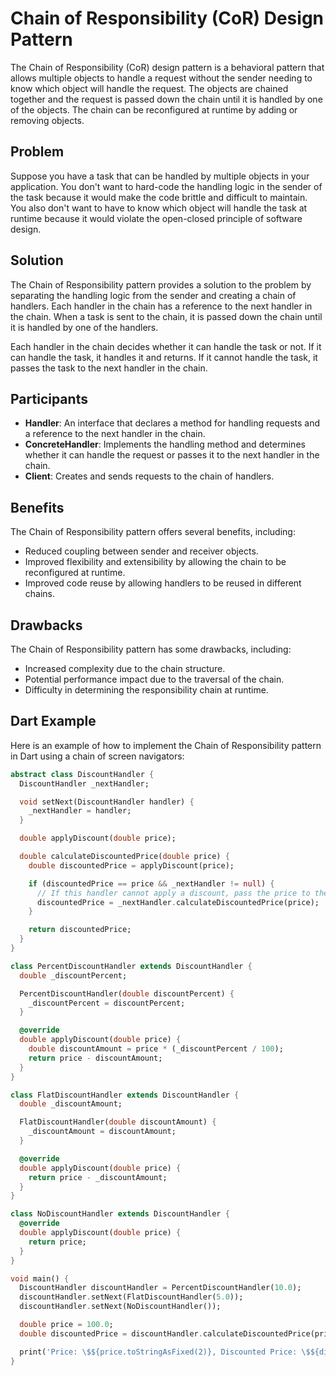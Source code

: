 # Chain of Responsibility (CoR) Design Pattern

The Chain of Responsibility (CoR) design pattern is a behavioral pattern that allows multiple objects to handle a request without the sender needing to know which object will handle the request. The objects are chained together and the request is passed down the chain until it is handled by one of the objects. The chain can be reconfigured at runtime by adding or removing objects.

## Problem

Suppose you have a task that can be handled by multiple objects in your application. You don't want to hard-code the handling logic in the sender of the task because it would make the code brittle and difficult to maintain. You also don't want to have to know which object will handle the task at runtime because it would violate the open-closed principle of software design.

## Solution

The Chain of Responsibility pattern provides a solution to the problem by separating the handling logic from the sender and creating a chain of handlers. Each handler in the chain has a reference to the next handler in the chain. When a task is sent to the chain, it is passed down the chain until it is handled by one of the handlers.

Each handler in the chain decides whether it can handle the task or not. If it can handle the task, it handles it and returns. If it cannot handle the task, it passes the task to the next handler in the chain.

## Participants

* **Handler**: An interface that declares a method for handling requests and a reference to the next handler in the chain.
* **ConcreteHandler**: Implements the handling method and determines whether it can handle the request or passes it to the next handler in the chain.
* **Client**: Creates and sends requests to the chain of handlers.

## Benefits

The Chain of Responsibility pattern offers several benefits, including:

* Reduced coupling between sender and receiver objects.
* Improved flexibility and extensibility by allowing the chain to be reconfigured at runtime.
* Improved code reuse by allowing handlers to be reused in different chains.

## Drawbacks

The Chain of Responsibility pattern has some drawbacks, including:

* Increased complexity due to the chain structure.
* Potential performance impact due to the traversal of the chain.
* Difficulty in determining the responsibility chain at runtime.

## Dart Example

Here is an example of how to implement the Chain of Responsibility pattern in Dart using a chain of screen navigators:

```dart
abstract class DiscountHandler {
  DiscountHandler _nextHandler;

  void setNext(DiscountHandler handler) {
    _nextHandler = handler;
  }

  double applyDiscount(double price);

  double calculateDiscountedPrice(double price) {
    double discountedPrice = applyDiscount(price);

    if (discountedPrice == price && _nextHandler != null) {
      // If this handler cannot apply a discount, pass the price to the next handler
      discountedPrice = _nextHandler.calculateDiscountedPrice(price);
    }

    return discountedPrice;
  }
}

class PercentDiscountHandler extends DiscountHandler {
  double _discountPercent;

  PercentDiscountHandler(double discountPercent) {
    _discountPercent = discountPercent;
  }

  @override
  double applyDiscount(double price) {
    double discountAmount = price * (_discountPercent / 100);
    return price - discountAmount;
  }
}

class FlatDiscountHandler extends DiscountHandler {
  double _discountAmount;

  FlatDiscountHandler(double discountAmount) {
    _discountAmount = discountAmount;
  }

  @override
  double applyDiscount(double price) {
    return price - _discountAmount;
  }
}

class NoDiscountHandler extends DiscountHandler {
  @override
  double applyDiscount(double price) {
    return price;
  }
}

void main() {
  DiscountHandler discountHandler = PercentDiscountHandler(10.0);
  discountHandler.setNext(FlatDiscountHandler(5.0));
  discountHandler.setNext(NoDiscountHandler());

  double price = 100.0;
  double discountedPrice = discountHandler.calculateDiscountedPrice(price);

  print('Price: \$${price.toStringAsFixed(2)}, Discounted Price: \$${discountedPrice.toStringAsFixed(2)}');
}
```